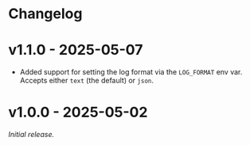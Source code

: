 # Changelog

# v1.1.0 - 2025-05-07

* Added support for setting the log format via the `LOG_FORMAT` env var.
  Accepts either `text` (the default) or `json`.

# v1.0.0 - 2025-05-02

_Initial release._